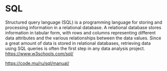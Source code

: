 # SQL

Structured query language (SQL) is a programming language for storing and processing information in a relational database. A relational database stores information in tabular form, with rows and columns representing different data attributes and the various relationships between the data values. Since a great amount of data is stored in relational databases, retrieving data using SQL queries is often the first step in any data analysis project.
https://www.w3schools.com/sql/

https://code.mu/ru/sql/manual/
